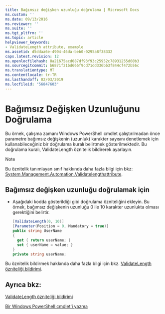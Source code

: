 ```yaml
---
title: Bağımsız değişken uzunluğu doğrulama | Microsoft Docs
ms.custom: ''
ms.date: 09/13/2016
ms.reviewer: ''
ms.suite: ''
ms.tgt_pltfrm: ''
ms.topic: article
helpviewer_keywords:
- ValidateLength attribute, example
ms.assetid: d5ddaa6e-4904-46da-beb0-0295a8f38332
caps.latest.revision: 12
ms.openlocfilehash: 8a21675acd087df93f93c25952c78931255d60b3
ms.sourcegitcommit: b6871f21bd666f9cd71dd336bb3f844cf472b56c
ms.translationtype: MT
ms.contentlocale: tr-TR
ms.lasthandoff: 02/03/2019
ms.locfileid: "56847603"
---
```

# <a name="how-to-validate-the-argument-length"></a>Bağımsız Değişken Uzunluğunu Doğrulama

Bu örnek, çalışma zamanı Windows PowerShell cmdlet çalıştırılmadan önce parametre bağımsız değişkenin (uzunluk) karakter sayısını denetlemek için kullanabileceğiniz bir doğrulama kuralı belirtmek gösterilmektedir. Bu doğrulama kuralı, ValidateLength öznitelik bildirerek ayarlayın.

> [!NOTE]
> Bu öznitelik tanımlayan sınıf hakkında daha fazla bilgi için bkz: [System.Management.Automation.Validatelengthattribute](/dotnet/api/System.Management.Automation.ValidateLengthAttribute).

## <a name="to-validate-the-argument-length"></a>Bağımsız değişken uzunluğu doğrulamak için

- Aşağıdaki kodda gösterildiği gibi doğrulama özniteliğini ekleyin. Bu örnek, bağımsız değişkenin uzunluğu 0 ile 10 karakter uzunlukta olması gerektiğini belirtir.

    ```csharp
    [ValidateLength(0, 10)]
    [Parameter(Position = 0, Mandatory = true)]
    public string UserName
    {
      get { return userName; }
      set { userName = value; }
    }
    private string userName;
    ```

Bu öznitelik bildirmek hakkında daha fazla bilgi için bkz. [ValidateLength özniteliği bildirimi](./validatelength-attribute-declaration.md).

## <a name="see-also"></a>Ayrıca bkz:

[ValidateLength özniteliği bildirimi](./validatelength-attribute-declaration.md)

[Bir Windows PowerShell cmdlet'i yazma](./writing-a-windows-powershell-cmdlet.md)
